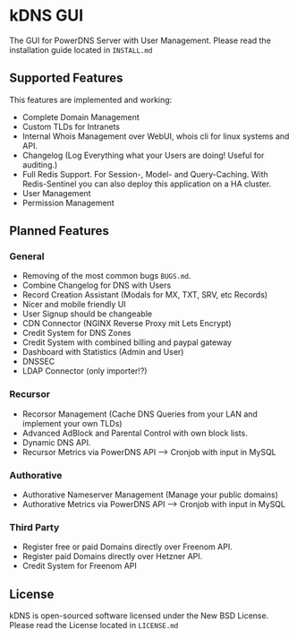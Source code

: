 kDNS GUI
========

The GUI for PowerDNS Server with User Management. Please read the installation guide located in `INSTALL.md`

Supported Features
------------------

This features are implemented and working:

-	Complete Domain Management
-	Custom TLDs for Intranets
-	Internal Whois Management over WebUI, whois cli for linux systems and API.
-	Changelog (Log Everything what your Users are doing! Useful for auditing.)
-	Full Redis Support. For Session-, Model- and Query-Caching. With Redis-Sentinel you can also deploy this application on a HA cluster.
-	User Management
-	Permission Management

Planned Features
----------------

### General

-	Removing of the most common bugs `BUGS.md`.
-	Combine Changelog for DNS with Users
-	Record Creation Assistant (Modals for MX, TXT, SRV, etc Records)
-	Nicer and mobile friendly UI
-	User Signup should be changeable
-	CDN Connector (NGINX Reverse Proxy mit Lets Encrypt)
-	Credit System for DNS Zones
-	Credit System with combined billing and paypal gateway
-	Dashboard with Statistics (Admin and User)
-	DNSSEC
-	LDAP Connector (only importer!?)

### Recursor

-	Recorsor Management (Cache DNS Queries from your LAN and implement your own TLDs)
-	Advanced AdBlock and Parental Control with own block lists.
-	Dynamic DNS API.
-	Recursor Metrics via PowerDNS API --> Cronjob with input in MySQL

### Authorative

-	Authorative Nameserver Management (Manage your public domains)
-	Authorative Metrics via PowerDNS API --> Cronjob with input in MySQL

### Third Party

-	Register free or paid Domains directly over Freenom API.
-	Register paid Domains directly over Hetzner API.
-	Credit System for Freenom API

License
-------

kDNS is open-sourced software licensed under the New BSD License. Please read the License located in `LICENSE.md`
